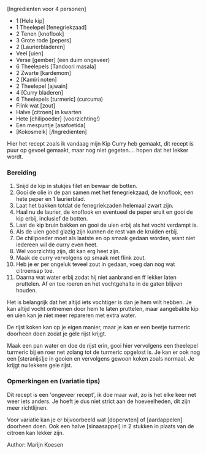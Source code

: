 [Ingredienten voor 4 personen]
* 1 [Hele kip]
* 1 Theelepel [fenegriekzaad]
* 2 Tenen [knoflook]
* 3 Grote rode [pepers]
* 2 [Laurierbladeren]
* Veel [uien]
* Verse [gember] (een duim ongeveer)
* 6 Theelepels [Tandoori masala] 
* 2 Zwarte [kardemom]
* 2 [Kamiri noten]
* 2 Theelepel [ajwain]
* 4 [Curry bladeren]
* 6 Theelepels [turmeric] (curcuma)
* Flink wat [zout]
* Halve [citroen] in kwarten
* Hete [chilipoeder] (voorzichting!)
* Een mespuntje [asafoetida]
* [Kokosmelk]
[/Ingredienten]


Hier het recept zoals ik vandaag mijn Kip Curry heb gemaakt, dit recept is puur op gevoel gemaakt, maar nog niet gegeten.... hopen dat het lekker wordt.


### Bereiding

1. Snijd de kip in stukjes filet en bewaar de botten. 
2. Gooi de olie in de pan samen met het fenegriekzaad, de knoflook, een hete peper en 1 laurierblad. 
3. Laat het bakken totdat de fenegriekzaden helemaal zwart zijn. 
4. Haal nu de laurier, de knoflook en eventueel de peper eruit en gooi de kip erbij, inclusief de botten.
5. Laat de kip bruin bakken en gooi de uien erbij als het vocht verdampt is.
6. Als de uien goed glazig zijn kunnen de rest van de kruiden erbij. 
7. De chilipoeder moet als laatste en op smaak gedaan worden, want niet iedereen wil de curry even heet. 
8. Wel voorzichtig zijn, dit kan erg heet zijn. 
9. Maak de curry vervolgens op smaak met flink zout. 
10. Heb je er per ongeluk teveel zout in gedaan, voeg dan nog wat citroensap toe.
11. Daarna wat water erbij zodat hij niet aanbrand en ff lekker laten pruttelen. Af en toe roeren en het vochtgehalte in de gaten blijven houden.

Het is belangrijk dat het altijd iets vochtiger is dan je hem wilt hebben. Je kan altijd vocht ontnemen door hem te laten pruttelen, maar aangebakte kip en uien kan je niet meer repareren met extra water.

De rijst koken kan op je eigen manier, maar je kan er een beetje turmeric doorheen doen zodat je gele rijst krijgt.

Maak een pan water en doe de rijst erin, gooi hier vervolgens een theelepel turmeric bij en roer net zolang tot de turmeric opgelost is. Je kan er ook nog een [steranijs]je in gooien en vervolgens gewoon koken zoals normaal. Je krijgt nu lekkere gele rijst.


### Opmerkingen en (variatie tips)

Dit recept is een 'ongeveer recept', ik doe maar wat, zo is het elke keer net weer iets anders. Je hoeft je dus niet strict aan de hoeveelheden, dit zijn meer richtlijnen.

Voor variatie kan je er bijvoorbeeld wat [doperwten] of [aardappelen] doorheen doen. Ook een halve [sinaasappel] in 2 stukken in plaats van de citroen kan lekker zijn.

Author: Marijn Koesen